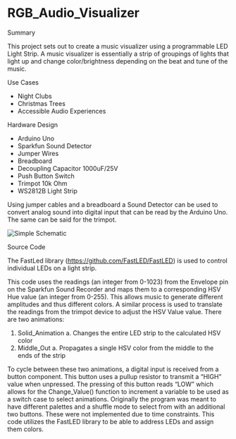 # RGB_Audio_Visualizer

Summary

This project sets out to create a music visualizer using a programmable LED Light Strip.
A music visualizer is essentially a strip of groupings of lights that light up and change color/brightness depending on the beat and tune of the music.

Use Cases
- Night Clubs
- Christmas Trees
- Accessible Audio Experiences

Hardware Design
- Arduino Uno
- Sparkfun Sound Detector
- Jumper Wires
- Breadboard
- Decoupling Capacitor 1000uF/25V
- Push Button Switch
- Trimpot 10k Ohm
- WS2812B Light Strip

Using jumper cables and a breadboard a Sound Detector can be used to convert analog sound into digital input that can be read by the Arduino Uno. 
The same can be said for the trimpot.

![Simple Schematic]()

Source Code

The FastLed library (https://github.com/FastLED/FastLED) is used to control individual LEDs on a light strip.

This code uses the readings (an integer from 0-1023) from the Envelope pin on the Sparkfun
Sound Recorder and maps them to a corresponding HSV Hue value (an integer from 0-255).
This allows music to generate different amplitudes and thus different colors.
A similar process is used to translate the readings from the trimpot device to adjust the HSV
Value value.
There are two animations:
  1. Solid_Animation
    a. Changes the entire LED strip to the calculated HSV color
  2. Middle_Out
    a. Propagates a single HSV color from the middle to the ends of the strip

To cycle between these two animations, a digital input is received from a button component.
This button uses a pullup resistor to transmit a “HIGH” value when unpressed. The pressing of
this button reads “LOW” which allows for the Change_Value() function to increment a variable to
be used as a switch case to select animations.
Originally the program was meant to have different palettes and a shuffle mode to select from
with an additional two buttons. These were not implemented due to time constraints.
This code utilizes the FastLED library to be able to address LEDs and assign them colors.
